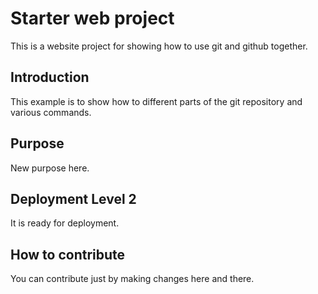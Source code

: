 # Starter web project

This is a website project for showing how to use git and github together.

## Introduction

This example is to show how to different parts of the git repository and various commands.

## Purpose

New purpose here.

## Deployment Level 2

It is ready for deployment.

## How to contribute

You can contribute just by making changes here and there.